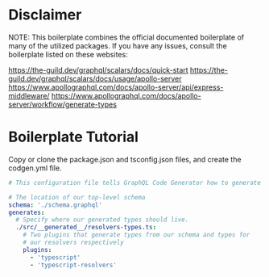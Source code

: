 <h1>Disclaimer</h1>

NOTE: This boilerplate combines the official documented boilerplate of many of the utilized packages. If you have any issues, consult the boilerplate listed on these websites: 

https://the-guild.dev/graphql/scalars/docs/quick-start
https://the-guild.dev/graphql/scalars/docs/usage/apollo-server
https://www.apollographql.com/docs/apollo-server/api/express-middleware/
https://www.apollographql.com/docs/apollo-server/workflow/generate-types

<h1>Boilerplate Tutorial</h1>
Copy or clone the package.json and tsconfig.json files, and create the codgen.yml file.

```yml
# This configuration file tells GraphQL Code Generator how to generate types based on our schema.

# The location of our top-level schema
schema: './schema.graphql'
generates:
  # Specify where our generated types should live.
  ./src/__generated__/resolvers-types.ts:
    # Two plugins that generate types from our schema and types for
    # our resolvers respectively
    plugins:
      - 'typescript'
      - 'typescript-resolvers'
```